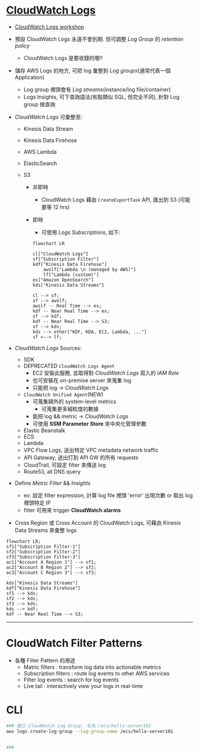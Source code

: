 # [CloudWatch Logs](https://docs.aws.amazon.com/AmazonCloudWatch/latest/logs/WhatIsCloudWatchLogs.html)

- [CloudWatch Logs workshop](https://catalog.us-east-1.prod.workshops.aws/workshops/a8e9c6a6-0ba9-48a7-a90d-378a440ab8ba/en-US/200-cloudwatch/220-cloudwatch-logs)
- 預設 CloudWatch Logs 永遠不會到期. 但可調整 _Log Group_ 的 _retention policy_
  - CloudWatch Logs 是要收錢的喔!!
- 儲存 AWS Logs 的地方, 可把 log 彙整到 _Log groups_(通常代表一個 Application)
  - Log group 裡頭會有 _Log streams_(instance/log file/container)
  - Logs Insights, 可下查詢語法(有點類似 SQL, 但完全不同), 針對 Log group 做查詢
- _CloudWatch Logs_ 可彙整至:

  - Kinesis Data Stream
  - Kinesis Data Firehose
  - AWS Lambda
  - ElasticSearch
  - S3

    - 非即時
      - CloudWatch Logs 藉由 `CreateExportTask` API, 匯出到 S3 (可能要等 12 hrs)
    - 即時

      - 可使用 _Logs Subscriptions_, 如下:

      ```mermaid
      flowchart LR

      cl["CloudWatch Logs"]
      sf["Subscription Filter"]
      kdf["Kinesis Data Firehose"]
          awslf["Lambda \n (managed by AWS)"]
          lf["Lambda (custom)"]
      es["Amazon OpenSearch"]
      kds["Kinesis Data Streams"]

      cl --> sf;
      sf --> awslf;
      awslf -- Real Time --> es;
      kdf -- Near Real Time --> es;
      sf --> kdf;
      kdf -- Near Real Time --> S3;
      sf --> kds;
      kds --> other["KDF, KDA, EC2, Lambda, ..."]
      sf <--> lf;
      ```

- _CloudWatch Logs_ Sources:
  - SDK
  - DEPRECATED `CloudWatch Logs Agent`
    - EC2 安裝此服務, 並取得對 _CloudWatch Logs_ 寫入的 _IAM Role_
    - 也可安裝在 on-premise server 來蒐集 log
    - 只能把 log -> _CloudWatch Logs_
  - `CloudWatch Unified Agent`(NEW)
    - 可蒐集額外的 system-level metrics
      - 可蒐集更多細粒度的數據
    - 能把 log && metric -> _CloudWatch Logs_
    - 可使用 **SSM Parameter Store** 來中央化管理參數
  - Elastic Beanstalk
  - ECS
  - Lambda
  - VPC Flow Logs, 送出特定 VPC metadata network traffic
  - API Gateway, 送出打到 API GW 的所有 requests
  - CloudTrail, 可設定 filter 來傳送 log
  - Route53, all DNS query
- Define _Metric Filter_ && _Insights_
  - ex: 設定 filter expression, 計算 log file 裡頭 'error' 出現次數 or 取出 log 裡頭特定 IP
  - filter 可用來 trigger **CloudWatch alarms**
- Cross Region 或 Cross Account 的 CloudWatch Logs, 可藉由 Kinesis Data Streams 來彙整 logs

```mermaid
flowchart LR;
sf1["Subscription Filter-1"]
sf2["Subscription Filter-2"]
sf3["Subscription Filter-3"]
ac1["Account A Region 1"] --> sf1;
ac2["Account B Region 2"] --> sf2;
ac3["Account C Region 3"] --> sf3;

kds["Kinesis Data Streams"]
kdf["Kinesis Data Firehose"]
sf1 --> kds;
sf2 --> kds;
sf3 --> kds;
kds --> kdf;
kdf -- Near Real Time --> S3;
```

---

# CloudWatch Filter Patterns

- 各種 Filter Pattern 的用途
  - Matric filters : transform log data into actionable metrics
  - Subscription filters : route log events to other AWS services
  - Filter log events : search for log events
  - Live tail : interactively view your logs in real-time

# CLI

```bash
### 建立 CloudWatch Log Group, 名為 /ecs/hello-server101
aws logs create-log-group --log-group-name /ecs/hello-server101


###

```
